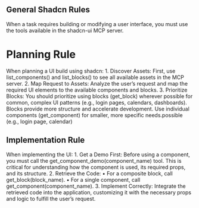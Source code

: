 ## General Shadcn Rules
When a task requires building or modifying a user interface, you must use the tools available in the shadcn-ui MCP server.

# Planning Rule
When planning a UI build using shadcn:
	1.	Discover Assets: First, use list_components() and list_blocks() to see all available assets in the MCP server.
	2.	Map Request to Assets: Analyze the user’s request and map the required UI elements to the available components and blocks.
	3.	Prioritize Blocks: You should prioritize using blocks (get_block) wherever possible for common, complex UI patterns (e.g., login pages, calendars, dashboards). Blocks provide more structure and accelerate development. Use individual components (get_component) for smaller, more specific needs.possible (e.g., login page, calendar)

## Implementation Rule  
When implementing the UI:
	1.	Get a Demo First: Before using a component, you must call the get_component_demo(component_name) tool. This is critical for understanding how the component is used, its required props, and its structure.
	2.	Retrieve the Code:
        •	For a composite block, call get_block(block_name).
        •	For a single component, call get_component(component_name).
	3.	Implement Correctly: Integrate the retrieved code into the application, customizing it with the necessary props and logic to fulfill the user’s request.
